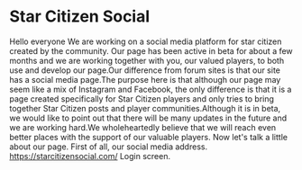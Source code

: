 # Star Citizen Social
Hello everyone
We are working on a social media platform for star citizen created by the community. Our page has been active in beta for about a few months and we are working together with you, our valued players, to both use and develop our page.Our difference from forum sites is that our site has a social media page.The purpose here is that although our page may seem like a mix of Instagram and Facebook, the only difference is that it is a page created specifically for Star Citizen players and only tries to bring together Star Citizen posts and player communities.Although it is in beta, we would like to point out that there will be many updates in the future and we are working hard.We wholeheartedly believe that we will reach even better places with the support of our valuable players.
Now let's talk a little about our page.
First of all, our social media address. https://starcitizensocial.com/
Login screen.
